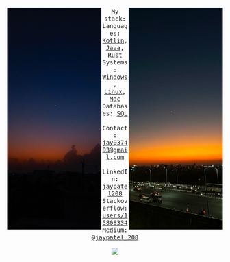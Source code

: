<div align="center">
  <p float="left">
    <img src="images/4.jpg" width="220" align="left">
    <img src="images/66.jpg" width="220" align="right">
  </p>
  <div align="center">
    <samp>
      My stack:
      <br>
      Languages:  
      <a href="https://kotlinlang.org/">Kotlin</a>, 
      <a href="https://www.oracle.com/java/technologies/java-se-glance.html">Java</a>,
      <a href="https://www.rust-lang.org/">Rust</a>
      <br>
      Systems: 
      <a href="https://www.microsoft.com/en-us/windows/">Windows</a>, 
      <a href="https://www.linux.org/">Linux</a>,
      <a href="https://www.apple.com/in/mac/">Mac</a>
      <br>
      Databases: 
      <a href="https://www.mysql.com/">SQL</a>
      <br>   
      <br>
      Contact: 
      <a href="mailto:jay037493@gmail.com">jay037493@gmail.com</a><br>
      <br>
      LinkedIn:
      <a href="https://www.linkedin.com/in/jaypatel208/">jaypatel208</a><br>
      Stackoverflow:
      <a href="https://stackoverflow.com/users/15808334/jay-patel">users/15808334</a><br>
      Medium:
      <a href="https://medium.com/@jaypatel_208">@jaypatel_208</a><br>
      <br>
    </samp>
  </div>
  <img width="100px" src="https://komarev.com/ghpvc/?username=jaypatel208&style=flat-square&color=f47b67"/>
  <br>
  <br>
</div>
